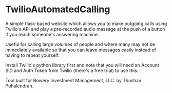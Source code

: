 # TwilioAutomatedCalling

A simple flask-based website which allows you to make outgoing calls using Twilio's API and play a pre-recorded audio message at the push of a button if you reach someone's answering machine. 

Useful for calling large volumes of people and where many may not be immediately available so that you can leave messages easily instead of having to repeat yourself.

Install Twilio's python library first and note that you will need an Account SID and Auth Token from Twilio (there's a free trial) to use this.

Tool built for Bowery Investment Management, LLC. by Thushan Puhalendran.